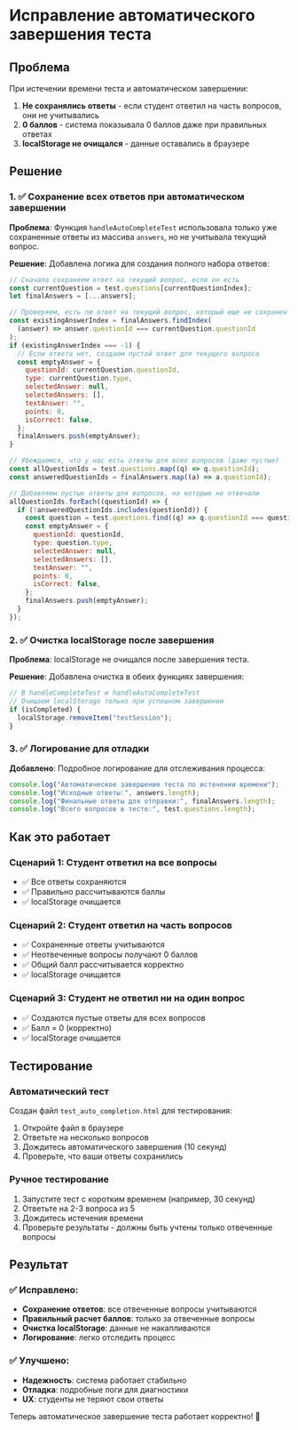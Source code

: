 # Исправление автоматического завершения теста

## Проблема

При истечении времени теста и автоматическом завершении:

1. **Не сохранялись ответы** - если студент ответил на часть вопросов, они не учитывались
2. **0 баллов** - система показывала 0 баллов даже при правильных ответах
3. **localStorage не очищался** - данные оставались в браузере

## Решение

### 1. ✅ Сохранение всех ответов при автоматическом завершении

**Проблема**: Функция `handleAutoCompleteTest` использовала только уже сохраненные ответы из массива `answers`, но не учитывала текущий вопрос.

**Решение**: Добавлена логика для создания полного набора ответов:

```javascript
// Сначала сохраняем ответ на текущий вопрос, если он есть
const currentQuestion = test.questions[currentQuestionIndex];
let finalAnswers = [...answers];

// Проверяем, есть ли ответ на текущий вопрос, который еще не сохранен
const existingAnswerIndex = finalAnswers.findIndex(
  (answer) => answer.questionId === currentQuestion.questionId
);
if (existingAnswerIndex === -1) {
  // Если ответа нет, создаем пустой ответ для текущего вопроса
  const emptyAnswer = {
    questionId: currentQuestion.questionId,
    type: currentQuestion.type,
    selectedAnswer: null,
    selectedAnswers: [],
    textAnswer: "",
    points: 0,
    isCorrect: false,
  };
  finalAnswers.push(emptyAnswer);
}

// Убеждаемся, что у нас есть ответы для всех вопросов (даже пустые)
const allQuestionIds = test.questions.map((q) => q.questionId);
const answeredQuestionIds = finalAnswers.map((a) => a.questionId);

// Добавляем пустые ответы для вопросов, на которые не отвечали
allQuestionIds.forEach((questionId) => {
  if (!answeredQuestionIds.includes(questionId)) {
    const question = test.questions.find((q) => q.questionId === questionId);
    const emptyAnswer = {
      questionId: questionId,
      type: question.type,
      selectedAnswer: null,
      selectedAnswers: [],
      textAnswer: "",
      points: 0,
      isCorrect: false,
    };
    finalAnswers.push(emptyAnswer);
  }
});
```

### 2. ✅ Очистка localStorage после завершения

**Проблема**: localStorage не очищался после завершения теста.

**Решение**: Добавлена очистка в обеих функциях завершения:

```javascript
// В handleCompleteTest и handleAutoCompleteTest
// Очищаем localStorage только при успешном завершении
if (isCompleted) {
  localStorage.removeItem("testSession");
}
```

### 3. ✅ Логирование для отладки

**Добавлено**: Подробное логирование для отслеживания процесса:

```javascript
console.log("Автоматическое завершение теста по истечении времени");
console.log("Исходные ответы:", answers.length);
console.log("Финальные ответы для отправки:", finalAnswers.length);
console.log("Всего вопросов в тесте:", test.questions.length);
```

## Как это работает

### Сценарий 1: Студент ответил на все вопросы

- ✅ Все ответы сохраняются
- ✅ Правильно рассчитываются баллы
- ✅ localStorage очищается

### Сценарий 2: Студент ответил на часть вопросов

- ✅ Сохраненные ответы учитываются
- ✅ Неотвеченные вопросы получают 0 баллов
- ✅ Общий балл рассчитывается корректно
- ✅ localStorage очищается

### Сценарий 3: Студент не ответил ни на один вопрос

- ✅ Создаются пустые ответы для всех вопросов
- ✅ Балл = 0 (корректно)
- ✅ localStorage очищается

## Тестирование

### Автоматический тест

Создан файл `test_auto_completion.html` для тестирования:

1. Откройте файл в браузере
2. Ответьте на несколько вопросов
3. Дождитесь автоматического завершения (10 секунд)
4. Проверьте, что ваши ответы сохранились

### Ручное тестирование

1. Запустите тест с коротким временем (например, 30 секунд)
2. Ответьте на 2-3 вопроса из 5
3. Дождитесь истечения времени
4. Проверьте результаты - должны быть учтены только отвеченные вопросы

## Результат

### ✅ Исправлено:

- **Сохранение ответов**: все отвеченные вопросы учитываются
- **Правильный расчет баллов**: только за отвеченные вопросы
- **Очистка localStorage**: данные не накапливаются
- **Логирование**: легко отследить процесс

### ✅ Улучшено:

- **Надежность**: система работает стабильно
- **Отладка**: подробные логи для диагностики
- **UX**: студенты не теряют свои ответы

Теперь автоматическое завершение теста работает корректно! 🎯
